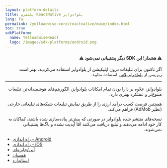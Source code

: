 ```yaml
---
layout: platform-details
title: پلتفرم ReactNative یلوادوایز
lang: fa
permalink: /yelloadwise-core/reactnative/main/index.html
toc: true
sdkPlatform:
  name: YelloadwiseReact
  logo: /images/sdk-platforms/android.png
---
```


<div class="alert alert-danger" role="alert" dir="rtl" markdown="0">
  <h4 class="alert-heading">&#9888; هشدار! این SDK دیگر پشتیبانی نمی‌شود &#9888;</h4>
  <p>اگر تاکنون برای تبلیغات درون اپلیکیشن از یلوادوایز استفاده می‌کردید، بهتر است زین‌پس از <a href="https://docs.yelloadwise.ir/plus-sdk/reactnative/main/">یلوادوایز‌پلاس</a> استفاده نمایید.</p>
  <hr>
  <p class="mb-0">یلوادوایز، علاوه بر دارا بودن تمام امکانات یلوادوایز، الگوریتم‌های هوشمندانه‌تر، تبلیغات متنوع‌تر و عملکرد بهتری دارد.</p>
  <p class="mb-0">همچنین فرصت کسب درآمد ارزی را از طریق نمایش تبلیغات شبکه‌های تبلیغاتی خارجی (نظیر AdMob) فراهم می‌کند.</p>
  <p class="mb-0">نسخه‌های منتشر شده یلوادوایز در صورتی که پیش‌تر پیاده‌سازی شده باشند، کماکان به کار خود ادامه می‌دهند و تبلیغ دریافت می‌کنند امّا آپدیت نشده و باگ‌ها پشتیبانی نمی‌شوند.</p>
</div>

- [راه اندازی - Android]({{site.baseurl}}/yelloadwise-core/reactnative/initialize-android)
- [راه اندازی - iOS]({{site.baseurl}}/yelloadwise-core/reactnative/initialize-ios)
- [آنی/جایزه‌ای]({{site.baseurl}}/yelloadwise-core/reactnative/rewarded-interstitial)
- [همسان]({{site.baseurl}}/yelloadwise-core/reactnative/native)
- [استاندارد]({{site.baseurl}}/yelloadwise-core/reactnative/standard)
